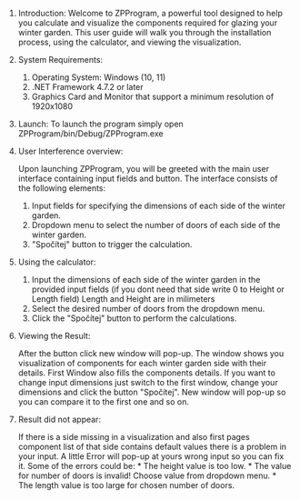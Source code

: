 1) Introduction:
   Welcome to ZPProgram, a powerful tool designed to help you calculate and visualize the components required for glazing your winter garden.
   This user guide will walk you through the installation process, using the calculator, and viewing the visualization.
   
2) System Requirements:
   1. Operating System: Windows (10, 11)
   2. .NET Framework 4.7.2 or later
   3. Graphics Card and Monitor that support a minimum resolution of 1920x1080

3) Launch:
   To launch the program simply open ZPProgram/bin/Debug/ZPProgram.exe

4) User Interference overview:

   Upon launching ZPProgram, you will be greeted with the main user interface containing input fields and button. The interface consists of
   the following elements:

   1. Input fields for specifying the dimensions of each side of the winter garden.
   2. Dropdown menu to select the number of doors of each side of the winter garden.
   3. "Spočítej" button to trigger the calculation.

5) Using the calculator:
   1. Input the dimensions of each side of the winter garden in the provided input fields (if you dont need that side write 0 to Height or Length field)
      Length and Height are in milimeters
   2. Select the desired number of doors from the dropdown menu.
   3. Click the "Spočítej" button to perform the calculations.

6) Viewing the Result:

   After the button click new window will pop-up. The window shows you visualization of components for each winter garden side with their details.
   First Window also fills the components details.
   If you want to change input dimensions just switch to the first window, change your dimensions and click the button "Spočítej". New window will
   pop-up so you can compare it to the first one and so on.

8) Result did not appear:

   If there is a side missing in a visualization and also first pages component list of that side contains default values there is a problem in
   your input. A little Error will pop-up at yours wrong input so you can fix it.
   Some of the errors could be:
                                 * The height value is too low.
                                 * The value for number of doors is invalid! Choose value from dropdown menu.
                                 * The length value is too large for chosen number of doors.
